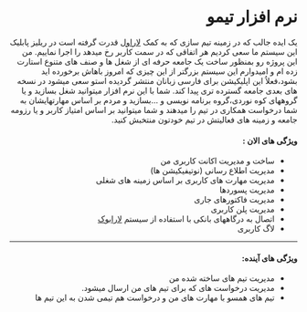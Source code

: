 <div align="right" dir="rtl" >

# نرم افزار تیمو
یک ایده جالب که در زمینه تیم سازی که به کمک  [لاراول](http://laravel.com "لاراول") قدرت گرفته است
در ریلیز پابلیک این سیستم ما سعی کردیم هر اتفاقی که در سمت کاربر رخ میدهد را اجرا نماییم.
من این پروژه رو بمنظور ساخت یک جامعه حرفه ای از شغل ها و صنف های متنوع استارت زده ام و امیدوارم این سیستم بزرگتر از این چیزی که امروز باهاش برخورده اید بشود،فعلاُ این اپلیکیشن برای فارسی زبانان منتشر گردیده استو سعی میشود در نسخه های بعدی جامعه گسترده تری پیدا کند.
شما با این نرم افزار میتوانید شغل بسازید و یا گروههای کوه نوردی،گروه  برنامه نویسی و ...بسازید و مردم بر اساس مهارتهایشان به شما درخواست همکاری در تیم را میدهند و شما میتوانید بر اساس امتیاز کاربر و یا رزومه جامعه و زمینه های فعالیتش در تیم خودتون منتخبش کنید.
#### ویژگی های الان :
- ساخت و مدیریت اکانت کاربری من
- مدیریت اطلاع رسانی (نوتیفیکیشن ها)
- مدیریت مهارت های کاربری بر اساس زمینه های شغلی
-  مدیریت پسوردها
- مدیریت فاکتورهای جاری
- مدیریت پلن کاربری 
- اتصال به درگاههای بانکی با استفاده از سیستم [لارابوک](https://github.com/larabook/gateway "لارابوک")
- لاگ کاربری
------------
#### ویژگی های آینده:
- مدیریت تیم های ساخته شده من
- مدیریت درخواست های که برای تیم های من ارسال میشود.
- تیم های همسو با مهارت های من و درخواست هم تیمی شدن به این تیم ها 

</div>
